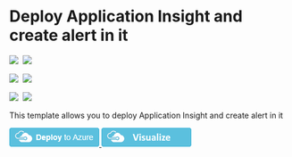 # Deploy Application Insight and create alert in it

<IMG SRC="https://azurequickstartsservice.blob.core.windows.net/badges/301-insights-alertrules-application-insights/PublicLastTestDate.svg" />&nbsp;
<IMG SRC="https://azurequickstartsservice.blob.core.windows.net/badges/301-insights-alertrules-application-insights/PublicDeployment.svg" />&nbsp;

<IMG SRC="https://azurequickstartsservice.blob.core.windows.net/badges/301-insights-alertrules-application-insights/FairfaxLastTestDate.svg" />&nbsp;
<IMG SRC="https://azurequickstartsservice.blob.core.windows.net/badges/301-insights-alertrules-application-insights/FairfaxDeployment.svg" />&nbsp;

<IMG SRC="https://azurequickstartsservice.blob.core.windows.net/badges/301-insights-alertrules-application-insights/BestPracticeResult.svg" />&nbsp;
<IMG SRC="https://azurequickstartsservice.blob.core.windows.net/badges/301-insights-alertrules-application-insights/CredScanResult.svg" />&nbsp;

This template allows you to deploy Application Insight and create alert in it

<a href="https://portal.azure.com/#create/Microsoft.Template/uri/https%3A%2F%2Fraw.githubusercontent.com%2FAzure%2Fazure-quickstart-templates%2Fmaster%2F301-insights-alertrules-application-insights%2Fazuredeploy.json" target="_blank">
<img src="https://raw.githubusercontent.com/Azure/azure-quickstart-templates/master/1-CONTRIBUTION-GUIDE/images/deploytoazure.png"/>
</a>
<a href="http://armviz.io/#/?load=https%3A%2F%2Fraw.githubusercontent.com%2FAzure%2Fazure-quickstart-templates%2Fmaster%2F301-insights-alertrules-application-insights%2Fazuredeploy.json" target="_blank">
<img src="https://raw.githubusercontent.com/Azure/azure-quickstart-templates/master/1-CONTRIBUTION-GUIDE/images/visualizebutton.png"/>
</a>

